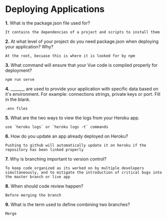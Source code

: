 # Deploying Applications

**1.** What is the package.json file used for?
<!-- enter you answer in the space below -->
```
It contains the dependencies of a project and scripts to install them
``` 
**2.** At what level of your project do you need package.json when deploying your application? Why?
<!-- enter you answer in the space below -->
```
At the root, becuase this is where it is looked for by npm
```
**3.** What command will ensure that your Vue code is compiled properly for deployment?
<!-- enter you answer in the space below -->
```
npm run serve
```
**4.** _______ are used to provide your application with specific data based on it's environment. For example: connections strings, private keys or port. Fill in the blank.
<!-- enter you answer in the space below -->
```
.env files
```
**5.** What are the two ways to view the logs from your Heroku app.
<!-- enter you answer in the space below -->
```
use `heroku logs` or `heroku logs -t` commands
```
**6.** How do you update an app already deployed on Heroku?
<!-- enter you answer in the space below -->
```
Pushing to github will automatically update it on heroku if the repository has been linked properly
```
**7.** Why is branching important to version control?
<!-- enter you answer in the space below -->
```
To keep code organized as its worked on by multiple developers simultaneously, and to mitigate the introduction of critical bugs into the master branch or live app
```
**8.** When should code review happen?
<!-- enter you answer in the space below -->
```
Before merging the branch
```
**9.** What is the term used to define combining two branches?
<!-- enter you answer in the space below -->
```
Merge
```

